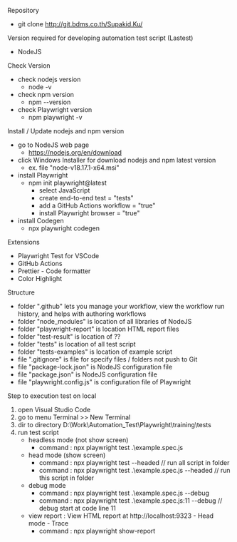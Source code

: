 Repository 
  - git clone http://git.bdms.co.th/Supakid.Ku/

Version required for developing automation test script (Lastest)

- NodeJS

Check Version
- check nodejs version
    - node -v
- check npm version
	- npm --version
- check Playwright version
    - npm playwright -v

Install / Update nodejs and npm version

- go to NodeJS web page
	- https://nodejs.org/en/download
- click Windows Installer for download nodejs and npm latest version
	- ex. file "node-v18.17.1-x64.msi"
- install Playwright
    - npm init playwright@latest
        - select JavaScript
        - create end-to-end test = "tests"
        - add a GitHub Actions workflow = "true"
        - install Playwright browser = "true"
- install Codegen
    - npx playwright codegen

Extensions

- Playwright Test for VSCode
- GitHub Actions
- Prettier - Code formatter
- Color Highlight

Structure

- folder ".github" lets you manage your workflow, view the workflow run history, and helps with authoring workflows
- folder "node_modules" is location of all libraries of NodeJS
- folder "playwright-report" is location HTML report files
- folder "test-result" is location of ??
- folder "tests" is location of all test script
- folder "tests-examples" is location of example script
- file ".gitignore" is file for specify files / folders not push to Git
- file "package-lock.json" is NodeJS configuration file
- file "package.json" is NodeJS configuration file
- file "playwright.config.js" is configuration file of Playwright


Step to execution test on local

1. open Visual Studio Code
2. go to menu Terminal >> New Terminal
3. dir to directory D:\Work\Automation_Test\Playwright\training\tests
3. run test script
    - headless mode (not show screen)
        - command : npx playwright test .\example.spec.js
    - head mode (show screen)
        - command : npx playwright test --headed                        // run all script in folder
        - command : npx playwright test .\example.spec.js --headed      // run this script in folder
    - debug mode
        - command : npx playwright test .\example.spec.js --debug
        - command : npx playwright test .\example.spec.js:11 --debug    // debug start at code line 11
    - view report : View HTML report at http://localhost:9323
            - Head mode
            - Trace 
        - command : npx playwright show-report
